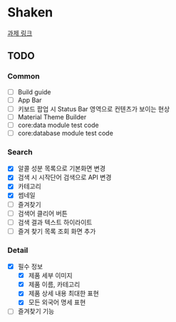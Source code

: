 # Shaken
[과제 링크](https://www.notion.so/actionpower/AOS-Type-A-2fd0f57d32a149cebb770fb002501477)

## TODO

### Common
- [ ] Build guide
- [ ] App Bar
- [ ] 키보드 팝업 시 Status Bar 영역으로 컨텐츠가 보이는 현상
- [ ] Material Theme Builder
- [ ] core:data module test code
- [ ] core:database module test code

### Search
- [x] 알콜 성분 목록으로 기본화면 변경
- [x] 검색 시 시작단어 검색으로 API 변경
- [x] 카테고리
- [x] 썸네일
- [ ] 즐겨찾기
- [ ] 검색어 클리어 버튼
- [ ] 검색 결과 텍스트 하이라이트
- [ ] 즐겨 찾기 목록 조회 화면 추가

### Detail
- [x] 필수 정보
  - [x] 제품 세부 이미지
  - [x] 제품 이름, 카테고리
  - [x] 제품 상세 내용 최대한 표현
  - [x] 모든 외국어 명세 표현
- [ ] 즐겨찾기 기능
